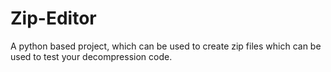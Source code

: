 # Zip-Editor
A python based project, which can be used to create zip files which can be used to test your decompression code.
